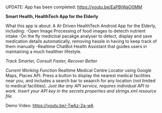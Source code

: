 UPDATE:
App has been completed:
https://youtu.be/EaPBjWaO0MM


**Smart Health, HealthTech App for the Elderly**

<Work In Porgress>

What this app is about:
A AI-Driven HealthTech Android App for the Elderly, including:
-Open Image Processing of food images to detecth nutrient intake
-On the fly medicinal pacakge analyser to detect, display and save medication details automatically, removing hassle in having to keep track of them manually
-Realtime ChatBot Health Assistant that guides users in maintaining a much healthier lifestyle.

*Track Smarter, Consult Faster, Recover Better*

*Current Working Function*
Realtime Medical Centre Locator using Google Maps, Places API.
Press a button to display the nearest medical facilities near you, and includes a search bar to seaarch for any location (not limited to medical facilities).
*Just like any API service, requires individual API to work. Insert your API key in the secrets.properties and strings.xml resource file.*

Demo Video:
https://youtu.be/-TwAz-2a-wA
